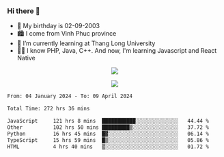 ### Hi there 👋
- 🎂 My birthday is 02-09-2003
- 🏙️ I come from Vinh Phuc province
- 🌱 I’m currently learning at Thang Long University
- 🧑‍💻 I know PHP, Java, C++. And now, I'm learning Javascript and React Native
<p align="center"><img src="https://github-readme-stats.vercel.app/api?username=tmquang0209&show_icons=true&theme=gradient"></p>
<p align="center"><img src="https://github-readme-stats.vercel.app/api/top-langs/?username=tmquang0209&hide=scss,css&langs_count=10"></p>
<!--START_SECTION:waka-->

```txt
From: 04 January 2024 - To: 09 April 2024

Total Time: 272 hrs 36 mins

JavaScript     121 hrs 8 mins  ███████████░░░░░░░░░░░░░░   44.44 %
Other          102 hrs 50 mins █████████▒░░░░░░░░░░░░░░░   37.72 %
Python         16 hrs 45 mins  █▓░░░░░░░░░░░░░░░░░░░░░░░   06.14 %
TypeScript     15 hrs 59 mins  █▒░░░░░░░░░░░░░░░░░░░░░░░   05.86 %
HTML           4 hrs 40 mins   ▒░░░░░░░░░░░░░░░░░░░░░░░░   01.72 %
```

<!--END_SECTION:waka-->
